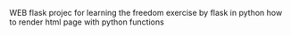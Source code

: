 WEB flask projec
for learning the freedom exercise by flask in python
how to render html page with python functions